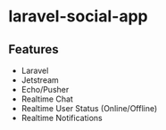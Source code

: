 # laravel-social-app

## Features

-   Laravel
-   Jetstream
-   Echo/Pusher
-   Realtime Chat
-   Realtime User Status (Online/Offline)
-   Realtime Notifications
